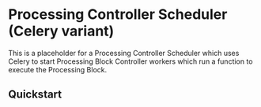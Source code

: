 # Processing Controller Scheduler (Celery variant)

This is a placeholder for a Processing Controller Scheduler which uses 
Celery to start Processing Block Controller workers which run a function
to execute the Processing Block.

## Quickstart



